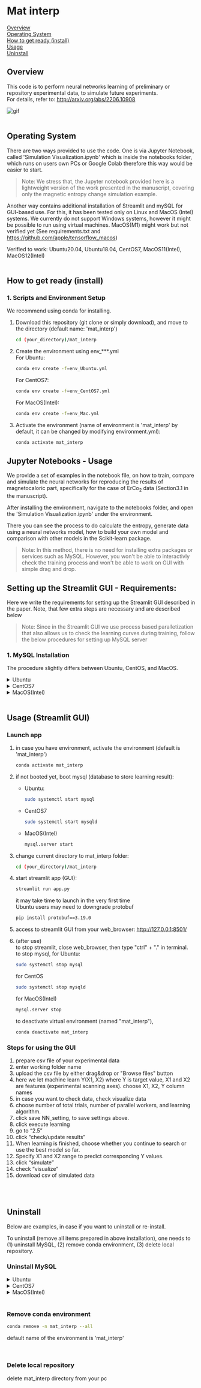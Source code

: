 # Mat interp

[Overview](#overview)  
[Operating System](#operating-system)  
[How to get ready (install)](#how-to-get-ready-install)  
[Usage](#usage)  
[Uninstall](#uninstall)

## Overview
This code is to perform neural networks learning of preliminary or repository experimental data, to simulate future experiments.  
For details, refer to: http://arxiv.org/abs/2206.10908

![gif](overview.gif)
<br />
<br />

## Operating System
There are two ways provided to use the code. One is via Jupyter Notebook, called 'Simulation Visualization.ipynb' which is inside the notebooks folder, which runs on users own PCs or Google Colab therefore this way would be easier to start.

> Note: We stress that, the Jupyter notebook provided here is a lightweight version of the work presented in the manuscript, covering only the magnetic entropy change simulation example.

Another way contains additional installation of Streamlit and mySQL for GUI-based use. For this, it has been tested only on Linux and MacOS (Intel) systems. We currently do not support Windows systems, however it might be possible to run using virtual machines.  MacOS(M1) might work but not verified yet (See requirements.txt and https://github.com/apple/tensorflow_macos)

Verified to work: Ubuntu20.04, Ubuntu18.04, CentOS7, MacOS11(Intel), MacOS12(Intel)
<br />
<br />

## How to get ready (install)

### 1. Scripts and Environment Setup
We recommend using conda for installing.
1. Download this repository (git clone or simply 
download), and move to the directory (default name: 'mat_interp')
	```bash
	cd (your_directory)/mat_interp
	```
2. Create the environment using env_***.yml  
	For Ubuntu:
	```bash
	conda env create -f=env_Ubuntu.yml
	```
	For CentOS7:  
	```bash
	conda env create -f=env_CentOS7.yml
	```
	For MacOS(Intel):  
	```bash
	conda env create -f=env_Mac.yml
	```


3. Activate the environment (name of environment is 'mat_interp' by default, it can be changed by modifying environment.yml):
	```bash
	conda activate mat_interp
	```


## Jupyter Notebooks  - Usage
We provide a set of examples in the notebook file, on how to train, compare and simulate the neural networks for reproducing the results of magnetocaloric part, specifically for the case of ErCo<sub>2</sub> data (Section3.1 in the manuscript).

After installing the environment, navigate to the notebooks folder, and open the 'Simulation Visualization.ipynb' under the environment. 

There you can see the process to do calculate the entropy, generate data using a neural networks model, how to build your own model and comparison with other models in the Scikit-learn package.

> Note: In this method, there is no need for installing extra packages or services such as MySQL. However, you won't be able to interactivly check the training process and won't be able to work on GUI with simple drag and drop.

## Setting up the Streamlit GUI - Requirements:
Here we write the requirements for setting up the Streamlit GUI described in the paper. Note, that few extra steps are necessary and are described below

> Note: Since in the Streamlit GUI we use process based paralletization that also allows us to check the learning curves during training, follow the below procedures for setting up MySQL server
### 1. MySQL Installation
The procedure slightly differs between Ubuntu, CentOS, and MacOS.


<details><summary>Ubuntu</summary><div>

#### Installation
1. update apt just in case  
	```bash
	sudo apt update
	```
2. check available package
	```bash
	apt-cache policy mysql-server
	```
	v.8.0.x or v.5.7.x are recommended.  
	...suppose "8.0.22-0ubuntu0.20.04.2" is shown as candidate,
3. simulate installation
	```bash
	apt-get install -s mysql-server=8.0.22-0ubuntu0.20.04.2
	```
	if there is no error, let's install them
4. install
	```bash
	sudo apt-get install mysql-server=8.0.22-0ubuntu0.20.04.2
	```
	mysql-server, mysql-client and other required packages will be installed.
#### Setup
1. set password for root
	```bash
	sudo mysql_secure_installation
	```
	set your password
2. keep answering yes, until the script "mysql_secure_installation" ends
3. login to MySQL  
	```bash
	sudo mysql
	```
4. run the SQL script file then exit:
	```bash
	mysql> source createdb.sql
	mysql> exit;
	```
	The script will make a database named "Mat_interp", and make a user "mat_user_1" with password, and give a privilege to this user to modify the database Mat_interp. You can modify them by editing createdb.sql.
5. edit a configuration file ".my.cnf" for mysql.  Here we write password for user1 who is allowed to modify only Mat_interp database.  

	```bash  
	vi ~/.my.cnf  
	```  
	you can use other editors as well. add(write) the following to .my.cnf and save  

	[client]  
	user = mat_user_1  
	password = mat_user_1_P  
	
	Then, confine the accessibility of the file to the current user only  
	```bash  
	chmod 600 ~/.my.cnf  
	```  

	modify config.ini in mat_interp folder if you change username and password
	
	then, confine the accessibility of the file to the current user only:
	```bash
	chmod 600 config.ini
	```
	From now on, "config.ini" will be referenced from executing "app.py", and you do not need to enter password each time.  You can modify the setting to make things safer.

6. check if mysql is booted  
	```bash
	systemctl status mysql
	```
    - in case it is not started:  
		```bash
		sudo systemctl start mysql
		```  
    - in case you want to stop mysql:  
		```bash
		sudo systemctl stop mysql  
		```
</div></details>


<details><summary>CentOS7</summary><div> 

#### Installation
1. delete MariaDB, which is installed by default but may compete with MySQL  
	- make sure what MariaDB packages you have  
		```bash
		rpm -qa | grep aria
		```
	- remove MariDB-related things  
		```bash
		sudo yum remove mariadb-libs
		```
2.  enable access to repository for MySQL
	- download yum-repository, go to 
		http://dev.mysql.com/downloads/repo/yum/  
		and choose RPM for “Red Hat Enterprise Linux 7”  
		(you do not need to register, you can choose "No thanks, just start my download.")
3. install the downloaded RPM  
	```bash
	sudo yum localinstall   mysql80-community-release-el7-6.noarch.rpm
	```
	modify RPM name if downloaded version is different
4. install MySQL8.0  
	```bash
	sudo yum install —enablerepo=mysql80-community mysql-community-server
	```  
	in case you have GPG key issue ([Errno 14] curl#37 - "Couldn't open file /etc/pki/rpm-gpg/RPM-GPG-KEY-mysql-2022"), try below and retry yum install:
	```bash
	sudo rpm --import https://repo.mysql.com/RPM-GPG-KEY-mysql-2022
	```


#### Setup
1. start mysql server, then check the generated initial password for root  
	```bash
	sudo systemctl start mysqld
	cat /var/log/mysqld.log | grep password
	```
2. change password from initial one, using "mysql_secure_installation"
	```bash
	mysql_secure_installation
	```
	after changing password for root, keep answering yes until "All done!" appears  
3. login to MySQL, using the password just set above  
	```bash
	mysql -u root -p
	```
4. run the SQL script file then exit:
	```bash
	mysql> source createdb.sql
	mysql> exit;
	```
	The script will make a database named "Mat_interp", and make a user "mat_user_1" with password, and give a privilege to this user to modify the database Mat_interp. You can modify them by editing createdb.sql.
5. edit a configuration file ".my.cnf" for mysql.  Here we write password for user1 who is allowed to modify only Mat_interp database.

	```bash  
	vi ~/.my.cnf  
	```  
	you can use other editors as well. add(write) the following to .my.cnf and save  

	[client]  
	user = mat_user_1  
	password = mat_user_1_P  
	
	Then, confine the accessibility of the file to the current user only  
	```bash  
	chmod 600 ~/.my.cnf  
	```  

	modify config.ini in mat_interp folder if you change username and password
	
	then, confine the accessibility of the file to the current user only:
	```bash
	chmod 600 config.ini
	```
	From now on, "config.ini" will be referenced from executing "app.py", and you do not need to enter password each time.  You can modify the setting to make things safer.  

6. check if mysql is booted  
	```bash
	systemctl status mysqld
	```

    - in case it is not started:  
		```bash
		sudo systemctl start mysqld
		```
    - in case you want to stop mysql:  
		```bash
		sudo systemctl stop mysqld  
		```
</div></details>



<details><summary>MacOS(Intel)</summary><div>

#### Installation
1. (In case it is not installed) install Homebrew, which helps installation of MySQL
	```bash
	/usr/bin/ruby -e "$(curl -fsSL https://raw.githubusercontent.com/Homebrew/install/master/install)"
	```
2. Install MySQL using Homebrew
	```bash
	brew install mysql@8.0
	```

<!--
3. set path for mysql
	```bash
	echo 'export PATH="/usr/local/opt/mysql@8.0/bin:$PATH"' >> ~/.zshrc  
	source ~/.zshrc
	```
	in case you are using other shell, modify ".zshrc" to corresponding one
-->

#### Setup
1. launch mysql and set password for root
	```bash  
	mysql.server start
	mysql_secure_installation
	```
	set your password
2. keep answering yes, until the script "mysql_secure_installation" ends
3. login to mysql, using the password set above 
	```bash
	mysql -u root -p
	```
4. run the SQL script file then exit:
	```bash
	mysql> source createdb.sql
	mysql> exit;
	```
	The script will make a database named "Mat_interp", and make a user "mat_user_1" with password, and give a privilege to this user to modify the database Mat_interp. You can modify them by editing createdb.sql.
5. edit a configuration file ".my.cnf" for mysql.  Here we write password for user1 who is allowed to modify only Mat_interp database.  

	```bash  
	vi ~/.my.cnf  
	```  
	you can use other editors as well. add(write) the following to .my.cnf and save  

	[client]  
	user = mat_user_1  
	password = mat_user_1_P  
	
	Then, confine the accessibility of the file to the current user only  
	```bash  
	chmod 600 ~/.my.cnf  
	```  

	modify config.ini in mat_interp folder if you change username and password
	
	then, confine the accessibility of the file to the current user only:
	```bash
	chmod 600 config.ini
	```
	From now on, "config.ini" will be referenced from executing "app.py", and you do not need to enter password each time.  You can modify the setting to make things safer.

6. check if mysql server is booted  
	```bash
	mysql.server status
	```

    - in case it is not started:  
		```bash
		mysql.server start
		```
    - in case you want to stop mysql server:  
		```bash
		mysql.server stop  
		```
</div></details>




<br />


## Usage (Streamlit GUI)
### Launch app
  1. in case you have environment, activate the environment (default is 'mat_interp')
		```bash
		conda activate mat_interp
		```
  2. if not booted yet, boot mysql (database to store learning result):
	
		- Ubuntu:
			```bash
			sudo systemctl start mysql
			```  

		- CentOS7  
			```bash
			sudo systemctl start mysqld
			```  

		- MacOS(Intel)
			```bash
			mysql.server start
			```		
  3. change current directory to mat_interp folder:
		```bash
		cd (your_directory)/mat_interp
		```
  4. start streamlit app (GUI):
		```bash
		streamlit run app.py
		```
		it may take time to launch in the very first time  
		Ubuntu users may need to downgrade protobuf
		```bash
		pip install protobuf==3.19.0
		```
  5. access to streamlit GUI from your web_browser:
	http://127.0.0.1:8501/

  6. (after use)  
  	to stop streamlit, close web_browser, then type "ctrl" + "." in terminal.  
	to stop mysql, for Ubuntu:  
		```bash  
		sudo systemctl stop mysql  
		```  
		for CentOS  
		```bash  
		sudo systemctl stop mysqld  
		```  
		for MacOS(Intel)  
		```bash  
		mysql.server stop  
		```  
		to deactivate virtual environment (named "mat_interp"),  
		```bash  
		conda deactivate mat_interp  
		```  




### Steps for using the GUI
  1. prepare csv file of your experimental data
  1. enter working folder name
  1. upload the csv file by either drag&drop or "Browse files" button
  1. here we let machine learn Y(X1, X2)  where Y is target value, X1 and X2 are features (experimental scanning axes).  choose X1, X2, Y column names
  1. in case you want to check data, check visualize data
  2. choose number of total trials, number of parallel workers, and learning algorithm.
  2. click save NN_setting, to save settings above.
  2. click execute learning
  2. go to “2.5”
  2. click “check/update results”
  2.  When learning is finished, choose whether you continue to search or use the best model so far.
  3.  Specify X1 and X2 range to predict corresponding Y values.
  3.  click “simulate”
  3.  check “visualize”
  3.  download csv of simulated data


<br />
<br />


## Uninstall
Below are examples, in case if you want to uninstall or re-install. 

To uninstall (remove all items prepared in above installation), one needs to (1) uninstall MySQL, (2) remove conda environment, (3) delete local repository.  

### Uninstall MySQL

<details><summary>Ubuntu</summary><div>  

1. stop(if running) and remove MySQL server  
	```bash
	sudo systemctl stop mysql
	sudo apt remove --purge mysql-server
	sudo apt remove --purge mysql-client
	sudo apt remove --purge mysql-common
	```
1. remove left database files(if they still exist)
	```bash 
	sudo rm -r /etc/mysql /var/lib/mysql
	```
1. remove other dependencies packages
	```bash 
	sudo apt autoremove --purge
	sudo rm -rf ~/.my.cnf
	```
</div></details>


<details><summary>CentOS7</summary><div>  

1. list of mysql-related items installed  
	```bash
	rpm -qa | grep -i mysql  
	```

1. stop mysql server(if running) and remove those
	```bash
	sudo systemctl stop mysqld
	sudo yum remove mysql*
	sudo rm -rf /var/lib/mysql
	sudo rm -rf ~/.my.cnf
	```
</div>
</details>


<details><summary>MacOS(Intel)</summary><div> 

Here, we assume that it was installed via Homebrew
1. stop mysql server(if running) and uninstall mysql
	```bash
	mysql.server stop
	brew uninstall mysql
	```
	
2. remove all directries and files (ignore some of them when they do not exist)  
	```bash
	sudo rm -rf /usr/local/Cellar/mysql*
	sudo rm -rf /usr/local/bin/mysql*
	sudo rm -rf /usr/local/var/mysql*
	sudo rm -rf /usr/local/etc/my.cnf
	sudo rm -rf /usr/local/share/mysql*
	sudo rm -rf /usr/local/opt/mysql*
	sudo rm -rf ~/.my.cnf
	```
3. make sure if anything is left
	```bashS
	```

</div>
</details>

<br />

### Remove conda environment
```bash
conda remove -n mat_interp --all
```
default name of the environment is 'mat_interp'

<br />

### Delete local repository
delete mat_interp directory from your pc
